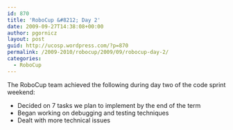 ```yaml
---
id: 870
title: 'RoboCup &#8212; Day 2'
date: 2009-09-27T14:38:08+00:00
author: pgornicz
layout: post
guid: http://ucosp.wordpress.com/?p=870
permalink: /2009-2010/robocup/2009/09/robocup-day-2/
categories:
  - RoboCup
---
```

The RoboCup team achieved the following during day two of the code sprint weekend:

  * Decided on 7 tasks we plan to implement by the end of the term
  * Began working on debugging and testing techniques
  * Dealt with more technical issues